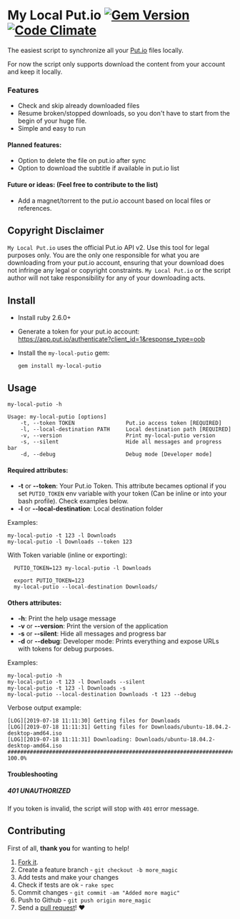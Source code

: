 My Local Put.io [![Gem Version](https://badge.fury.io/rb/my-local-putio.svg)](http://badge.fury.io/rb/my-local-putio) [![Code Climate](https://codeclimate.com/github/rafaelbiriba/my-local-putio/badges/gpa.svg)](https://codeclimate.com/github/rafaelbiriba/my-local-putio)
===========

The easiest script to synchronize all your [Put.io](http://put.io) files locally.

For now the script only supports download the content from your account and keep it locally.

### Features

- Check and skip already downloaded files
- Resume broken/stopped downloads, so you don't have to start from the begin of your huge file.
- Simple and easy to run

#### Planned features:

- Option to delete the file on put.io after sync
- Option to download the subtitle if available in put.io list

#### Future or ideas: (Feel free to contribute to the list)

- Add a magnet/torrent to the put.io account based on local files or references.

## Copyright Disclaimer

`My Local Put.io` uses the official Put.io API v2. Use this tool for legal purposes only. You are the only one responsible for what you are downloading from your put.io account, ensuring that your download does not infringe any legal or copyright constraints.
`My Local Put.io` or the script author will not take responsibility for any of your downloading acts.

## Install

* Install ruby 2.6.0+
* Generate a token for your put.io account: https://app.put.io/authenticate?client_id=1&response_type=oob
* Install the `my-local-putio` gem:

      gem install my-local-putio

## Usage

    my-local-putio -h

    Usage: my-local-putio [options]
        -t, --token TOKEN                Put.io access token [REQUIRED]
        -l, --local-destination PATH     Local destination path [REQUIRED]
        -v, --version                    Print my-local-putio version
        -s, --silent                     Hide all messages and progress bar
        -d, --debug                      Debug mode [Developer mode]

#### Required attributes:
* **-t** or **--token**: Your Put.io Token. This attribute becames optional if you set `PUTIO_TOKEN` env variable with your token (Can be inline or into your bash profile). Check examples below.
* **-l** or **--local-destination**: Local destination folder

Examples:

    my-local-putio -t 123 -l Downloads
    my-local-putio -l Downloads --token 123

With Token variable (inline or exporting):

      PUTIO_TOKEN=123 my-local-putio -l Downloads

      export PUTIO_TOKEN=123
      my-local-putio --local-destination Downloads/

#### Others attributes:
* **-h**: Print the help usage message
* **-v** or **--version**: Print the version of the application
* **-s** or **--silent**: Hide all messages and progress bar
* **-d** or **--debug**: Developer mode: Prints everything and expose URLs with tokens for debug purposes.

Examples:

    my-local-putio -h
    my-local-putio -t 123 -l Downloads --silent
    my-local-putio -t 123 -l Downloads -s
    my-local-putio --local-destination Downloads -t 123 --debug

Verbose output example:

    [LOG][2019-07-18 11:11:30] Getting files for Downloads
    [LOG][2019-07-18 11:11:31] Getting files for Downloads/ubuntu-18.04.2-desktop-amd64.iso
    [LOG][2019-07-18 11:11:31] Downloading: Downloads/ubuntu-18.04.2-desktop-amd64.iso
    ######################################################################## 100.0%

#### Troubleshooting

##### 401 UNAUTHORIZED
If you token is invalid, the script will stop with `401` error message.


## Contributing

First of all, **thank you** for wanting to help!

1. [Fork it](https://help.github.com/articles/fork-a-repo).
2. Create a feature branch - `git checkout -b more_magic`
3. Add tests and make your changes
4. Check if tests are ok - `rake spec`
5. Commit changes - `git commit -am "Added more magic"`
6. Push to Github - `git push origin more_magic`
7. Send a [pull request](https://help.github.com/articles/using-pull-requests)! :heart:
